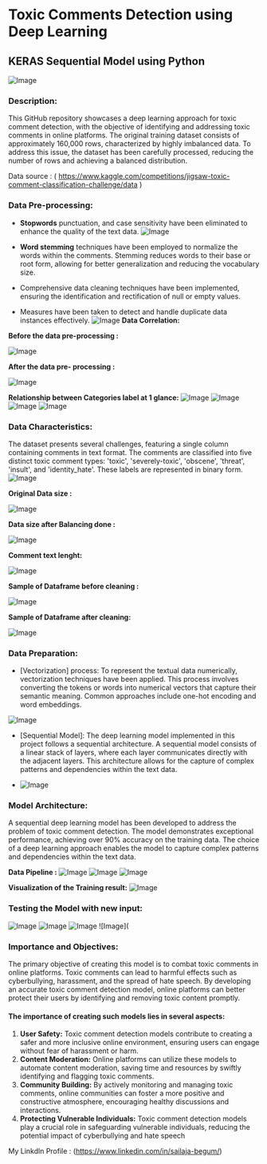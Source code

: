 # Toxic Comments Detection using Deep Learning
##  KERAS Sequential Model using Python

![Image](https://imgur.com/SzC5WSF.jpg)

### Description:

This GitHub repository showcases a deep learning approach for toxic comment detection, with the objective of identifying and addressing toxic comments in online platforms. The original training dataset consists of approximately 160,000 rows, characterized by highly imbalanced data. To address this issue, the dataset has been carefully processed, reducing the number of rows and achieving a balanced distribution.

Data source : ( https://www.kaggle.com/competitions/jigsaw-toxic-comment-classification-challenge/data )

### Data Pre-processing:

- **Stopwords** punctuation, and case sensitivity have been eliminated to enhance the quality of the text data.
![Image](https://imgur.com/DRIfwvw.jpg)

- **Word stemming** techniques have been employed to normalize the words within the comments. Stemming reduces words to their base or root form, allowing for better generalization and reducing the vocabulary size.
  
- Comprehensive data cleaning techniques have been implemented, ensuring the identification and rectification of null or empty values.
- Measures have been taken to detect and handle duplicate data instances effectively.
![Image](https://imgur.com/e7zyqex.jpg)
**Data Correlation:**
  
**Before the data pre-processing :**

![Image](https://imgur.com/6uTffic.jpg)

**After the data pre- processing :**

![Image](https://imgur.com/SqdDsnS.jpg)

**Relationship between Categories label at 1 glance:** 
![Image](https://imgur.com/B38TfmU.jpg)
![Image](https://imgur.com/Ucj58Bk.jpg)
![Image](https://imgur.com/GkQPrnG.jpg)
![Image](https://imgur.com/5nbaik5.jpg)

### Data Characteristics:

The dataset presents several challenges, featuring a single column containing comments in text format. The comments are classified into five distinct toxic comment types: 'toxic', 'severely-toxic', 'obscene', 'threat', 'insult', and 'identity_hate'. These labels are represented in binary form.
![Image](https://imgur.com/b5o52Gs.jpg)

**Original Data size :**

![Image](https://imgur.com/uXBFYQZ.jpg)

**Data size after Balancing done :**

![Image](https://imgur.com/azxW74w.jpg)

**Comment text lenght:**

![Image](https://imgur.com/7Wyhapi.jpg)

**Sample of Dataframe before cleaning :**

![Image](https://imgur.com/jKVCmZK.jpg)

**Sample of Dataframe after cleaning:**

![Image](https://imgur.com/MEzK91j.jpg)


### Data Preparation:

- [Vectorization] process: To represent the textual data numerically, vectorization techniques have been applied. This process involves converting the tokens or words into numerical vectors that capture their semantic meaning. Common approaches include one-hot encoding and word embeddings.
  
![Image](https://imgur.com/8QnJdYj.jpg)

- [Sequential Model]: The deep learning model implemented in this project follows a sequential architecture. A sequential model consists of a linear stack of layers, where each layer communicates directly with the adjacent layers. This architecture allows for the capture of complex patterns and dependencies within the text data.
  
- ![Image](https://imgur.com/z246rEI.jpg)

### Model Architecture:
A sequential deep learning model has been developed to address the problem of toxic comment detection. The model demonstrates exceptional performance, achieving over 90% accuracy on the training data. The choice of a deep learning approach enables the model to capture complex patterns and dependencies within the text data.

**Data Pipeline :**
![Image](https://imgur.com/IqsWoFT.jpg)
![Image](https://imgur.com/ccg2xTB.jpg)
![Image](https://imgur.com/iiAwtS7.jpg)

**Visualization of the Training result:**
![Image](https://imgur.com/K1D8SUq.jpg)

### Testing the Model with new input:
![Image](https://imgur.com/Z7ZPpgd.jpg)
![Image](https://imgur.com/ggtpHhU.jpg)
![Image](https://imgur.com/LhFArGa.jpg)
![Image](

### Importance and Objectives:
The primary objective of creating this model is to combat toxic comments in online platforms. Toxic comments can lead to harmful effects such as cyberbullying, harassment, and the spread of hate speech. By developing an accurate toxic comment detection model, online platforms can better protect their users by identifying and removing toxic content promptly.

#### The importance of creating such models lies in several aspects:
1. **User Safety:** Toxic comment detection models contribute to creating a safer and more inclusive online environment, ensuring users can engage without fear of harassment or harm.
2. **Content Moderation:** Online platforms can utilize these models to automate content moderation, saving time and resources by swiftly identifying and flagging toxic comments.
3. **Community Building:** By actively monitoring and managing toxic comments, online communities can foster a more positive and constructive atmosphere, encouraging healthy discussions and interactions.
4. **Protecting Vulnerable Individuals:** Toxic comment detection models play a crucial role in safeguarding vulnerable individuals, reducing the potential impact of cyberbullying and hate speech

My Linkdln Profile : (https://www.linkedin.com/in/sailaja-begum/)
